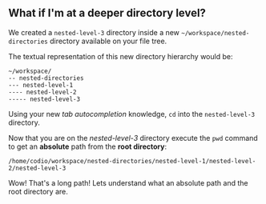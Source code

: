 ## What if I'm at a deeper directory level?

We created a `nested-level-3` directory inside a new `~/workspace/nested-directories` directory available on your file tree.

The textual representation of this new directory hierarchy would be: 

```
~/workspace/
-- nested-directories
--- nested-level-1
---- nested-level-2
----- nested-level-3
```

Using your new _tab autocompletion_ knowledge, `cd` into the `nested-level-3` directory.

Now that you are on the _nested-level-3_ directory execute the `pwd` command to get an __absolute__ path from the __root directory__: 

```
/home/codio/workspace/nested-directories/nested-level-1/nested-level-2/nested-level-3
```

Wow! That's a long path! Lets understand what an absolute path and the root directory are.